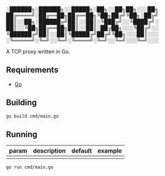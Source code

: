 
░██████╗░██████╗░░█████╗░██╗░░██╗██╗░░░██╗
██╔════╝░██╔══██╗██╔══██╗╚██╗██╔╝╚██╗░██╔╝
██║░░██╗░██████╔╝██║░░██║░╚███╔╝░░╚████╔╝░
██║░░╚██╗██╔══██╗██║░░██║░██╔██╗░░░╚██╔╝░░
╚██████╔╝██║░░██║╚█████╔╝██╔╝╚██╗░░░██║░░░
░╚═════╝░╚═╝░░╚═╝░╚════╝░╚═╝░░╚═╝░░░╚═╝░░░

A TCP proxy written in Go.

## Requirements

- [Go](https://go.dev/)

## Building

```bash
go build cmd/main.go
```

## Running

| param | description | default | example |
|---|---|---|---|
|||||

```bash
go run cmd/main.go
```

